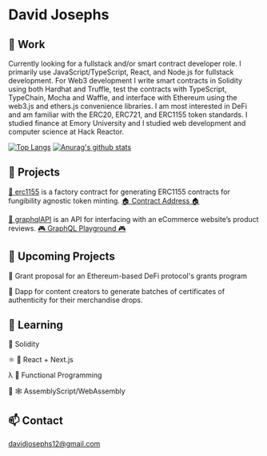 # David Josephs
## 👷 Work
Currently looking for a fullstack and/or smart contract developer role. I primarily use JavaScript/TypeScript, React, and Node.js for fullstack development. For Web3 development I write smart contracts in Solidity using both Hardhat and Truffle, test the contracts with TypeScript, TypeChain, Mocha and Waffle, and interface with Ethereum using the web3.js and ethers.js convenience libraries. I am most interested in DeFi and am familiar with the ERC20, ERC721, and ERC1155 token standards. I studied finance at Emory University and I studied web development and computer science at Hack Reactor.

[![Top Langs](https://github-readme-stats.vercel.app/api/top-langs/?username=DMJ16&exclude_repo=as-algo&layout=compact&hide=shell)](https://github.com/anuraghazra/github-readme-stats)
[![Anurag's github stats](https://github-readme-stats.vercel.app/api?username=DMJ16&show_icons=true&theme=vue)](https://github.com/anuraghazra/github-readme-stats)


## 🔬 Projects
[🔏 erc1155](https://github.com/DMJ16/erc1155) is a factory contract for generating ERC1155 contracts for fungibility agnostic token minting. [🏠 Contract Address 🏠](https://rinkeby.etherscan.io/address/0xa89eeb0d82f06e1f0e28d80440eee63e51720a92)

[🔮 graphqlAPI](https://github.com/DMJ16/graphqlAPI) is an API for interfacing with an eCommerce website’s product reviews. [🎮 GraphQL Playground 🎮](http://ec2-34-204-6-123.compute-1.amazonaws.com:4000/reviews)

## 🔭 Upcoming Projects
🔏 Grant proposal for an Ethereum-based DeFi protocol's grants program

📜 Dapp for content creators to generate batches of certificates of authenticity for their merchandise drops.  

## 🌱 Learning
🔏 Solidity

⚛️ 🔼 React + Next.js

λ 🐑 Functional Programming

🚀 🕸️ AssemblyScript/WebAssembly

## 📫 Contact 
davidjosephs12@gmail.com
